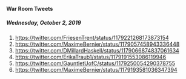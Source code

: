 **War Room Tweets**

##### Wednesday, October 2, 2019

 1) https://twitter.com/FriesenTrent/status/1179221268173873154
 2) https://twitter.com/MaximeBernier/status/1179057458943336448
 3) https://twitter.com/DMillardHaskell/status/1179066874837061634
 4) https://twitter.com/ErikaTraub1/status/1179191553086119946
 5) https://twitter.com/GauntletUofC/status/1179250054290378755
 6) https://twitter.com/MaximeBernier/status/1179193581036347394




